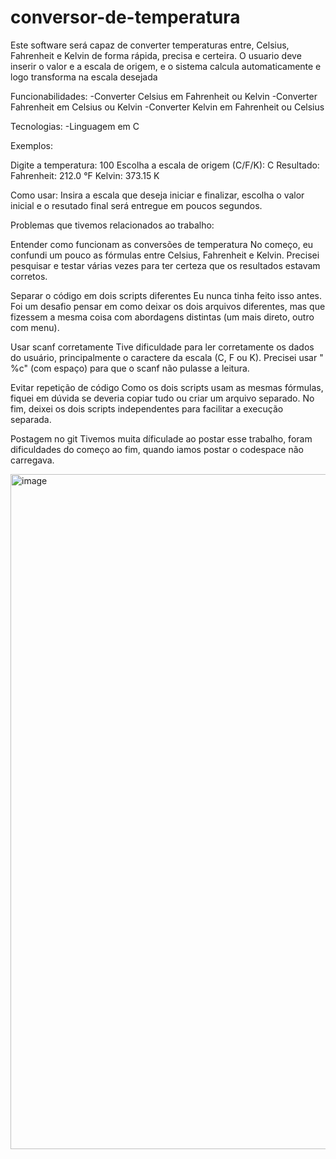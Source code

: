 # conversor-de-temperatura

Este software será capaz de converter temperaturas entre, Celsius, Fahrenheit e Kelvin de forma rápida, precisa e certeira. 
O usuario deve inserir o valor e a escala de origem, e o sistema calcula automaticamente e logo transforma na escala desejada

Funcionabilidades:
-Converter Celsius em Fahrenheit ou Kelvin 
-Converter Fahrenheit em Celsius ou Kelvin
-Converter Kelvin em Fahrenheit ou Celsius 

Tecnologias:
-Linguagem em C

Exemplos:

Digite a temperatura: 100
Escolha a escala de origem (C/F/K): C
Resultado:
Fahrenheit: 212.0 °F
Kelvin: 373.15 K

Como usar:
Insira a escala que deseja iniciar e finalizar, escolha o valor inicial e o resutado final será entregue em poucos segundos. 

Problemas que tivemos relacionados ao trabalho:

Entender como funcionam as conversões de temperatura
No começo, eu confundi um pouco as fórmulas entre Celsius, Fahrenheit e Kelvin. Precisei pesquisar e testar várias vezes para ter certeza que os resultados estavam corretos.

Separar o código em dois scripts diferentes
Eu nunca tinha feito isso antes. Foi um desafio pensar em como deixar os dois arquivos diferentes, mas que fizessem a mesma coisa com abordagens distintas (um mais direto, outro com menu).

Usar scanf corretamente
Tive dificuldade para ler corretamente os dados do usuário, principalmente o caractere da escala (C, F ou K). Precisei usar " %c" (com espaço) para que o scanf não pulasse a leitura.

Evitar repetição de código
Como os dois scripts usam as mesmas fórmulas, fiquei em dúvida se deveria copiar tudo ou criar um arquivo separado. No fim, deixei os dois scripts independentes para facilitar a execução separada.

Postagem no git
Tivemos muita díficulade ao postar esse trabalho, foram dificuldades do começo ao fim, quando iamos postar o codespace não carregava.



<img width="1920" height="1080" alt="image" src="https://github.com/user-attachments/assets/181f4983-ca1c-4be2-a8c8-1094e0d48fba" />



